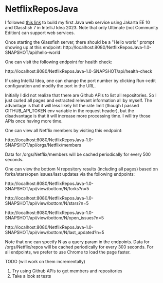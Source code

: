 # NetflixReposJava
I followed [this link](https://www.jetbrains.com/help/idea/creating-and-running-your-first-restful-web-service.html)
to build my first Java web service using Jakarta EE 10 and Glassfish 7 in IntelliJ Idea 2023. 
Note that only Ultimate (not Community Edition) can support web services. 

Once starting the Glassfish server, there should be a "Hello world" prompt showing up at this endpoint:
http://localhost:8080/NetflixReposJava-1.0-SNAPSHOT/api/hello-world

One can visit the following endpoint for health check:

http://localhost:8080/NetflixReposJava-1.0-SNAPSHOT/api/health-check

If using IntelliJ Idea, one can change the port number by clicking Run->edit configuration and modify the port in the URL. 

Initially I did not realize that there are Github APIs to list all repositories. So I just curled all pages and extracted 
relevant information all by myself. The advantage is that it will less likely hit the rate limit (though I passed GITHUB_API_TOKEN env variable in the request header), 
but the disadvantage is that it will increase more processing time. I will try those APIs once having more time. 

One can view all Netflix members by visiting this endpoint:

http://localhost:8080/NetflixReposJava-1.0-SNAPSHOT/api/orgs/Netflix/members

Data for /orgs/Netflix/members will be cached periodically for every 500 seconds.

One can view the bottom N repository results (including all pages) based on forks/stars/open issues/last updates via the following endpoints:

http://localhost:8080/NetflixReposJava-1.0-SNAPSHOT/api/view/bottom/N/forks?n=5

http://localhost:8080/NetflixReposJava-1.0-SNAPSHOT/api/view/bottom/N/stars?n=5

http://localhost:8080/NetflixReposJava-1.0-SNAPSHOT/api/view/bottom/N/open_issues?n=5

http://localhost:8080/NetflixReposJava-1.0-SNAPSHOT/api/view/bottom/N/last_updated?n=5

Note that one can specify N as a query param in the endpoints.
Data for /orgs/Netflix/repos will be cached periodically for every 300 seconds.
For all endpoints, we prefer to use Chrome to load the page faster.

TODO (will work on them incrementally)
1. Try using Github APIs to get members and repositories
2. Take a look at tests
